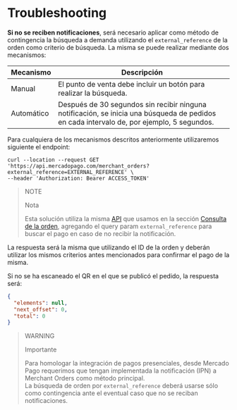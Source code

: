 # Troubleshooting

**Si no se reciben notificaciones**, será necesario aplicar como método de contingencia la búsqueda a demanda utilizando el `external_reference` de la orden como criterio de búsqueda. La misma se puede realizar mediante dos mecanismos:

|Mecanismo|Descripción|
|---|---|
|Manual|El punto de venta debe incluir un botón para realizar la búsqueda.|
|Automático|Después de 30 segundos sin recibir ninguna notificación, se inicia una búsqueda de pedidos en cada intervalo de, por ejemplo, 5 segundos.|

Para cualquiera de los mecanismos descritos anteriormente utilizaremos siguiente el endpoint:

```curl
curl --location --request GET 'https://api.mercadopago.com/merchant_orders?external_reference=EXTERNAL_REFERENCE' \
--header 'Authorization: Bearer ACCESS_TOKEN'
```

> NOTE
>
> Nota
>
> Esta solución utiliza la misma [API](https://www.mercadopago[FAKER][URL][DOMAIN]/developers/es/reference/merchant_orders/_merchant_orders_id/get) que usamos en la sección [Consulta de la orden](https://www.mercadopago[FAKER][URL][DOMAIN]/developers/es/guides/additional-content/notifications/ipn/inperson-order-query), agregando el query param `external_reference` para buscar el pago en caso de no recibir la notificación.

La respuesta será la misma que utilizando el ID de la orden y deberán utilizar los mismos criterios antes mencionados para confirmar el pago de la misma.

Si no se ha escaneado el QR en el que se publicó el pedido, la respuesta será:

```json
{
  "elements": null,
  "next_offset": 0,
  "total": 0
}
```

> WARNING
>
> Importante
>
> Para homologar la integración de pagos presenciales, desde Mercado Pago requerimos que tengan implementada la notificación (IPN) a Merchant Orders como método principal. 
> <br>
> La búsqueda de orden por `external_reference` deberá usarse sólo como contingencia ante el eventual caso que no se reciban notificaciones.


